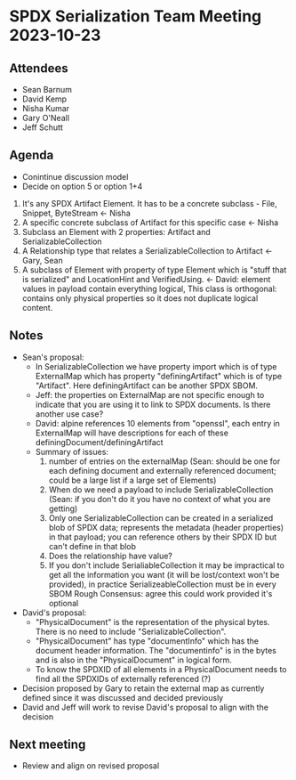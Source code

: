 # SPDX Serialization Team Meeting 2023-10-23

## Attendees
* Sean Barnum
* David Kemp
* Nisha Kumar
* Gary O'Neall
* Jeff Schutt

## Agenda
* Conintinue discussion model
* Decide on option 5 or option 1+4
1. It's any SPDX Artifact Element. It has to be a concrete subclass - File, Snippet, ByteStream <- Nisha
2. A specific concrete subclass of Artifact for this specific case <- Nisha
3. Subclass an Element with 2 properties: Artifact and SerializableCollection
4. A Relationship type that relates a SerializableCollection to Artifact <- Gary, Sean
5. A subclass of Element with property of type Element which is "stuff that is serialized" and LocationHint and VerifiedUsing. <- David: element values in payload contain everything logical, This class is orthogonal: contains only physical properties so it does not duplicate logical content.
        
## Notes

* Sean's proposal:
    * In SerializableCollection we have property import which is of type ExternalMap which has property "definingArtifact" which is of type "Artifact". Here definingArtifact can be another SPDX SBOM.
    * Jeff: the properties on ExternalMap are not specific enough to indicate that you are using it to link to SPDX documents. Is there another use case?
    * David: alpine references 10 elements from "openssl", each entry in ExternalMap will have descriptions for each of these definingDocument/definingArtifact
    * Summary of issues:
        1. number of entries on the externalMap (Sean: should be one for each defining document and externally referenced document; could be a large list if a large set of Elements)
        2. When do we need a payload to include SerializableCollection (Sean: if you don't do it you have no context of what you are getting)
        3. Only one SerializableCollection can be created in a serialized blob of SPDX data; represents the metadata (header properties) in that payload; you can reference others by their SPDX ID but can't define in that blob
        4. Does the relationship have value?
        5. If you don't include SerialiableCollection it may be impractical to get all the information you want (it will be lost/context won't be provided), in practice SerializeableCollection must be in every SBOM
Rough Consensus: agree this could work provided it's optional
* David's proposal:
     * "PhysicalDocument" is  the representation of the physical bytes. There is no need to include "SerializableCollection". 
     * "PhysicalDocument" has type "documentInfo" which has the document header information. The "documentinfo" is in the bytes and is also in the "PhysicalDocument" in logical form.
     * To know the SPDXID of all elements in a PhysicalDocument needs to find all the SPDXIDs of externally referenced (?)
 * Decision proposed by Gary to retain the external map as currently defined since it was discussed and decided previously
* David and Jeff will work to revise David's proposal to align with the decision
  
## Next meeting
 * Review and align on revised proposal 
